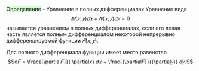 <mark style="background: #BBFABBA6;">Определение</mark> - Уравнение в полных дифференциалах
Уравнение вида $$𝑀(𝑥, 𝑦)𝑑𝑥 + 𝑁(𝑥, 𝑦)𝑑𝑦 = 0$$ называется уравнением в полных дифференциалах, если его левая часть является полным дифференциалом некоторой непрерывно дифференцируемой функции $𝐹(𝑥, 𝑦)$.

Для полного дифференциала функции имеет место равенство $$d𝐹 = \frac{{\partial𝐹}}{ \partial𝑥} 𝑑𝑥 + \frac{{\partial𝐹}}{{\partial𝑦}} 𝑑𝑦.$$
